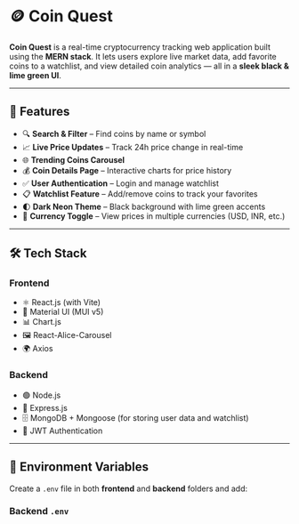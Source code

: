 # 🪙 Coin Quest

**Coin Quest** is a real-time cryptocurrency tracking web application built using the **MERN stack**. It lets users explore live market data, add favorite coins to a watchlist, and view detailed coin analytics — all in a **sleek black & lime green UI**.

---

## 🚀 Features

- 🔍 **Search & Filter** – Find coins by name or symbol
- 📈 **Live Price Updates** – Track 24h price change in real-time
- 🌐 **Trending Coins Carousel**
- 💰 **Coin Details Page** – Interactive charts for price history
- ✅ **User Authentication** – Login and manage watchlist
- 📋 **Watchlist Feature** – Add/remove coins to track your favorites
- 🌓 **Dark Neon Theme** – Black background with lime green accents
- 🔄 **Currency Toggle** – View prices in multiple currencies (USD, INR, etc.)

---

## 🛠️ Tech Stack

### **Frontend**
- ⚛ React.js (with Vite)
- 🎨 Material UI (MUI v5)
- 📊 Chart.js
- 🖼 React-Alice-Carousel
- 🌍 Axios

### **Backend**
- 🟢 Node.js
- 🚀 Express.js
- 🗄 MongoDB + Mongoose (for storing user data and watchlist)
- 🔐 JWT Authentication

---

## 🔑 Environment Variables

Create a `.env` file in both **frontend** and **backend** folders and add:

### Backend `.env`
